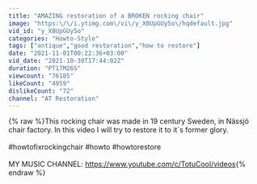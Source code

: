 ```yaml
---
title: "AMAZING restoration of a BROKEN rocking chair"
image: "https:\/\/i.ytimg.com\/vi\/y_X8UpGUy5o\/hqdefault.jpg"
vid_id: "y_X8UpGUy5o"
categories: "Howto-Style"
tags: ["antique","good restoration","how to restore"]
date: "2021-11-01T00:22:36+03:00"
vid_date: "2021-10-30T17:44:02Z"
duration: "PT17M26S"
viewcount: "76185"
likeCount: "4959"
dislikeCount: "72"
channel: "AT Restoration"
---
```

{% raw %}This rocking chair was made in 19 century Sweden, in Nässjö chair factory. In this video I will try to restore  it to it´s former glory.<br /><br />#howtofixrockingchair #howto  #howtorestore<br /><br />MY MUSIC CHANNEL: <a rel="nofollow" target="blank" href="https://www.youtube.com/c/TotuCool/videos">https://www.youtube.com/c/TotuCool/videos</a>{% endraw %}
